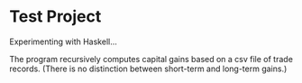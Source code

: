 Test Project
============

Experimenting with Haskell...

The program recursively computes capital gains based on a csv file of trade records.
(There is no distinction between short-term and long-term gains.)
